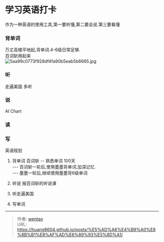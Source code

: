# 学习英语打卡

作为一种英语的使用工具,第一要听懂,第二要会说.第三要看懂

### 背单词

万丈高楼平地起,背单词.4-6级日常足够.\
百词斩用起来\
![5aa99c0773f928df4fa90b5eab5b6665.jpg](https://picgo.myjojo.fun:666/i/2025/10/30/6902be73cd9ec.jpg)

### 听

走遍美国 多听

### 说

AI Chart

### 读

### 写

英语规划

1. 背单词 百词斩  -- 熟悉单词    100天\
   \--- 百词斩一轮后,使用墨墨背单词,加深记忆.\
   \--- 墨墨一轮后,继续使用墨墨背6级单词

2. 听说 报百词斩的听说课

3. 听走遍美国

4. 写单词


---

> 作者: [wentao](https://github.com/huang8604)  
> URL: https://huang8604.github.io/posts/%E5%AD%A6%E4%B9%A0%E8%8B%B1%E8%AF%AD%E6%89%93%E5%8D%A1/  

